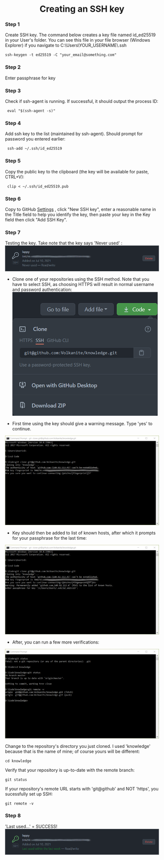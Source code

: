 <h1 align="center">Creating an SSH key</h1>

### Step 1
Create SSH key. The command below creates a key file named id_ed25519 in your User's folder. You can see this file in your file browser (Windows Explorer) if you navigate to C:\Users\YOUR_USERNAME\\.ssh

    ssh-keygen -t ed25519 -C "your_email@something.com"
    
### Step 2
Enter passphrase for key

### Step 3
Check if ssh-agent is running. If successful, it should output the process ID:

     eval "$(ssh-agent -s)"  

### Step 4
Add ssh key to the list (maintained by ssh-agent). Should prompt for password you entered earlier:

     ssh-add ~/.ssh/id_ed25519

### Step 5
Copy the public key to the clipboard (the key will be available for paste, CTRL+V):

     clip < ~/.ssh/id_ed25519.pub

### Step 6
Copy to GitHub [Settings](https://github.com/settings/keys) , click "New SSH key", enter a reasonable name in the Title field to help you identify the key, then paste your key in the Key field then click "Add SSH Key".

### Step 7
Testing the key. Take note that the key says 'Never used' :  
![alt text](https://github.com/Volkanite/knowledge/blob/master/images/key_before.png "Before use")  

- Clone one of your repositories using the SSH method. Note that you have to select SSH, as choosing HTTPS will result in normal username and password authentication:  
![alt text](https://github.com/Volkanite/knowledge/blob/master/images/ssh_clone.png)  

- First time using the key should give a warning message. Type 'yes' to continue.  

![alt text](https://github.com/Volkanite/knowledge/blob/master/images/clone.png)  

- Key should then be added to list of known hosts, after which it prompts for your passphrase for the last time:  

![alt text](https://github.com/Volkanite/knowledge/blob/master/images/passphrase.png)  

- After, you can run a few more verifications:

![alt text](https://github.com/Volkanite/knowledge/blob/master/images/verify.png)  

Change to the repository's directory you just cloned. I used 'knowledge' because that is the name of mine; of course yours will be different:

    cd knowledge
    
Verify that your repository is up-to-date with the remote branch:

    git status
    
If your repository's remote URL starts with 'git@github' and NOT 'https', you sucessfully set up SSH:

    git remote -v

### Step 8
'Last used...' = SUCCESS!  
![alt text](https://github.com/Volkanite/knowledge/blob/master/images/key_after.png "After use")
